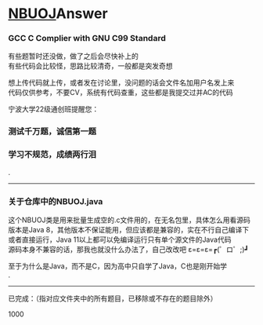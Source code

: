 <!--
.
******************************************************************************
-->

# [NBUOJ](http://nbuoj.com/)Answer

### GCC C Complier with GNU C99 Standard

有些题暂时还没做，做了之后会尽快补上的  
有些代码会比较怪，思路比较清奇，一般都是突发奇想  

想上传代码就上传，或者发在讨论里，没问题的话会文件名加用户名发上来  
代码仅供参考，不要CV，系统有代码查重，这些都是我提交过并AC的代码  

宁波大学22级通创班提醒您：  

### 测试千万题，诚信第一题

### 学习不规范，成绩两行泪
.
******************************************************************************

### 关于仓库中的NBUOJ.java

这个NBUOJ类是用来批量生成空的.c文件用的，在无名包里，具体怎么用看源码  
版本是Java 8，其他版本不保证能用，但应该都是兼容的，实在不行自己编译下  
或者直接运行，Java 11以上都可以免编译运行只有单个源文件的Java代码  
源码本身不兼容的话，那我也就没什么办法了，自己改改吧 ε=ε=ε=┏(゜ロ゜;)┛  

至于为什么是Java，而不是C，因为高中只自学了Java，C也是刚开始学  
.
******************************************************************************

已完成：（指对应文件夹中的所有题目，已移除或不存在的题目除外）  

1000  
